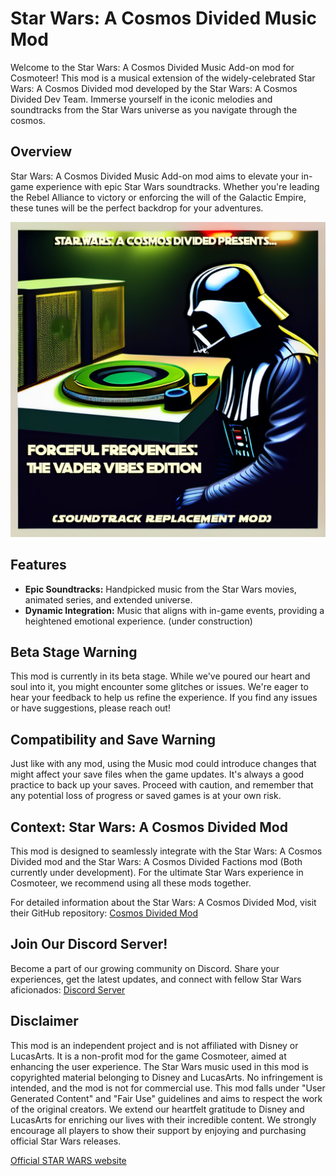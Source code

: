 # Star Wars: A Cosmos Divided Music Mod

Welcome to the Star Wars: A Cosmos Divided Music Add-on mod for Cosmoteer! This mod is a musical extension of the widely-celebrated Star Wars: A Cosmos Divided mod developed by the Star Wars: A Cosmos Divided Dev Team. Immerse yourself in the iconic melodies and soundtracks from the Star Wars universe as you navigate through the cosmos.

## Overview

Star Wars: A Cosmos Divided Music Add-on mod aims to elevate your in-game experience with epic Star Wars soundtracks. Whether you're leading the Rebel Alliance to victory or enforcing the will of the Galactic Empire, these tunes will be the perfect backdrop for your adventures.

![Vader DJ'ing](VaderVibes.png)

## Features

- **Epic Soundtracks:** Handpicked music from the Star Wars movies, animated series, and extended universe.
- **Dynamic Integration:** Music that aligns with in-game events, providing a heightened emotional experience. (under construction)

## Beta Stage Warning

This mod is currently in its beta stage. While we've poured our heart and soul into it, you might encounter some glitches or issues. We're eager to hear your feedback to help us refine the experience. If you find any issues or have suggestions, please reach out!

## Compatibility and Save Warning

Just like with any mod, using the Music mod could introduce changes that might affect your save files when the game updates. It's always a good practice to back up your saves. Proceed with caution, and remember that any potential loss of progress or saved games is at your own risk.

## Context: Star Wars: A Cosmos Divided Mod

This mod is designed to seamlessly integrate with the Star Wars: A Cosmos Divided mod and the Star Wars: A Cosmos Divided Factions mod (Both currently under development). For the ultimate Star Wars experience in Cosmoteer, we recommend using all these mods together.

For detailed information about the Star Wars: A Cosmos Divided Mod, visit their GitHub repository: [Cosmos Divided Mod](https://github.com/Star-Wars-A-Cosmos-Divided-DevTeam/Star-Wars-A-Cosmos-Divided)

## Join Our Discord Server!

Become a part of our growing community on Discord. Share your experiences, get the latest updates, and connect with fellow Star Wars aficionados: [Discord Server](https://discord.gg/hf9wwYb)

## Disclaimer

This mod is an independent project and is not affiliated with Disney or LucasArts. It is a non-profit mod for the game Cosmoteer, aimed at enhancing the user experience. The Star Wars music used in this mod is copyrighted material belonging to Disney and LucasArts. No infringement is intended, and the mod is not for commercial use. This mod falls under "User Generated Content" and "Fair Use" guidelines and aims to respect the work of the original creators. We extend our heartfelt gratitude to Disney and LucasArts for enriching our lives with their incredible content. We strongly encourage all players to show their support by enjoying and purchasing official Star Wars releases.

[Official STAR WARS website](https://www.starwars.com/)